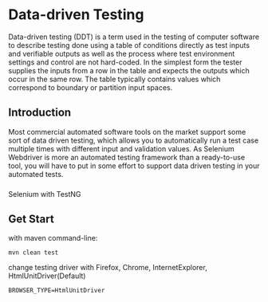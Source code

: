 Data-driven Testing
=============
Data-driven testing (DDT) is a term used in the testing of computer software to describe testing done using a table of conditions directly as test inputs and verifiable outputs as well as the process where test environment settings and control are not hard-coded. In the simplest form the tester supplies the inputs from a row in the table and expects the outputs which occur in the same row. The table typically contains values which correspond to boundary or partition input spaces. 


## Introduction

Most commercial automated software tools on the market support some sort of data driven testing, which allows you to automatically run a test case multiple times with different input and validation values. As Selenium Webdriver is more an automated testing framework than a ready-to-use tool, you will have to put in some effort to support data driven testing in your automated tests. 

###
Selenium with TestNG

## Get Start
with maven command-line:

    mvn clean test

change testing driver with Firefox, Chrome, InternetExplorer, HtmlUnitDriver(Default)

    BROWSER_TYPE=HtmlUnitDriver